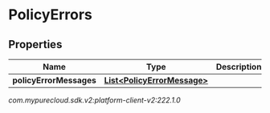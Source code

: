 # PolicyErrors


## Properties

| Name | Type | Description | Notes |
| ------------ | ------------- | ------------- | ------------- |
| **policyErrorMessages** | [**List&lt;PolicyErrorMessage&gt;**](PolicyErrorMessage) |  |  [optional] |




_com.mypurecloud.sdk.v2:platform-client-v2:222.1.0_
